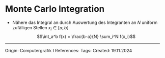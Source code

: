 # Monte Carlo Integration

- Nähere das Integral an durch Auswertung des Integranten an $N$ uniform zufälligen Stellen $x_i \in [a,b]$
$$\int_a^b f(x) = \frac{b-a}{N} \sum_i^N f(x_i)$$

---

Origin: Computergrafik I
References: 
Tags: 
Created: 19.11.2024

